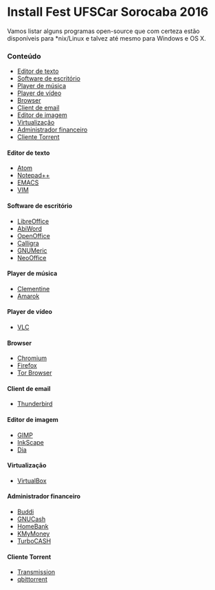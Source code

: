 # Install Fest UFSCar Sorocaba 2016

Vamos listar alguns programas open-source que com certeza estão disponíveis para *nix/Linux e talvez até mesmo para Windows e OS X.

### Conteúdo

- [Editor de texto](#editor-de-texto)
- [Software de escritório](#software-de-escritório)
- [Player de música](#player-de-música)
- [Player de vídeo](#player-de-vídeo)
- [Browser](#browser)
- [Client de email](#client-de-email)
- [Editor de imagem](#editor-de-imagem)
- [Virtualização](#virtualização)
- [Administrador financeiro](#administrador-financeiro)
- [Cliente Torrent](#cliente-torrent)

#### Editor de texto

- [Atom]
- [Notepad++]
- [EMACS]
- [VIM]

#### Software de escritório

- [LibreOffice]
- [AbiWord]
- [OpenOffice]
- [Calligra]
- [GNUMeric]
- [NeoOffice]

#### Player de música

- [Clementine]
- [Amarok]

#### Player de vídeo

- [VLC]

#### Browser

- [Chromium]
- [Firefox]
- [Tor Browser]

#### Client de email

- [Thunderbird]

#### Editor de imagem

- [GIMP]
- [InkScape]
- [Dia]

#### Virtualização

- [VirtualBox]

#### Administrador financeiro

- [Buddi]
- [GNUCash]
- [HomeBank]
- [KMyMoney]
- [TurboCASH]

#### Cliente Torrent

- [Transmission]
- [qbittorrent]

[atom]: https://atom.io/
[notepad++]: https://notepad-plus-plus.org/
[emacs]: https://www.gnu.org/software/emac/
[vim]: http://www.vim.org/about.ph/psui

[libreoffice]: https://www.libreoffice.org/
[abiword]: http://www.abisource.com/
[openoffice]: http://www.openoffice.org/
[calligra]: https://www.calligra.org/
[gnumeric]: http://www.gnumeric.org/
[neooffice]: http://www.neooffice.org/neojava/en/index.php

[clementine]: https://www.clementine-player.org
[amarok]: https://amarok.kde.org/

[VLC]: http://www.videolan.org/vlc/

[chromium]: https://www.chromium.org/getting-involved/download-chromium
[firefox]: https://www.mozilla.org/firefox/new/
[tor browser]: https://www.torproject.org/projects/torbrowser.html.en

[thunderbird]: https://www.mozilla.org/thunderbird/

[gimp]: https://www.gimp.org/
[inkscape]: https://inkscape.org/
[dia]: https://wiki.gnome.org/Apps/Dia

[virtualbox]: https://www.virtualbox.org/

[buddi]: http://buddi.digitalcave.ca/
[gnucash]: http://www.gnucash.org/
[homebank]: http://homebank.free.fr/index.php
[kmymoney]: http://kmymoney2.sourceforge.net/index-home.html
[turbocash]: http://www.turbocashuk.com/

[transmission]: http://www.transmissionbt.com/
[qbittorrent]: http://www.qbittorrent.org/
